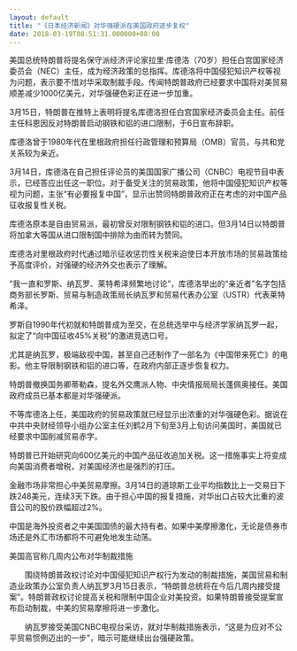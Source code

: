 ```yaml
---
layout: default
title: "《日本经济新闻》对华强硬派在美国政府逐步复权"
date: 2018-03-19T08:51:31.000000+08:00
---
```


美国总统特朗普将提名保守派经济评论家拉里·库德洛（70岁）担任白宫国家经济委员会（NEC）主任，成为经济政策的总指挥。库德洛将中国侵犯知识产权等视为问题，表示要不惜对华采取制裁手段。传闻特朗普政府已经要求中国将对美贸易顺差减少1000亿美元，对华强硬色彩正在进一步加重。

3月15日，特朗普在推特上表明将提名库德洛担任白宫国家经济委员会主任。前任主任科恩因反对特朗普启动钢铁和铝的进口限制，于6日宣布辞职。

库德洛曾于1980年代在里根政府担任行政管理和预算局（OMB）官员，与共和党关系较为亲近。

3月14日，库德洛在自己担任评论员的美国国家广播公司（CNBC）电视节目中表示，已经答应出任这一职位。对于备受关注的贸易政策，他将中国侵犯知识产权等视为问题，主张“有必要报复中国”，显示出赞同特朗普政府正在考虑的对中国产品征收报复性关税。

库德洛原本是自由贸易派，最初曾反对限制钢铁和铝的进口。但3月14日以特朗普将加拿大等国从进口限制国中排除为由而转为赞同。

库德洛对里根政府时代通过暗示征收惩罚性关税来迫使日本开放市场的贸易政策给予高度评价，对强硬的经济外交也表示了理解。

“我一直和罗斯、纳瓦罗、莱特希泽频繁地讨论”，库德洛举出的“亲近者”名字包括商务部长罗斯、贸易与制造政策局长纳瓦罗和贸易代表办公室（USTR）代表莱特希泽。

罗斯自1990年代初就和特朗普成为至交，在总统选举中与经济学家纳瓦罗一起，拟定了“向中国征收45%关税”的激进竞选口号。

尤其是纳瓦罗，极端敌视中国，甚至自己还制作了一部名为《中国带来死亡》的电影。他主导限制钢铁和铝的进口等，在政府内部正逐步恢复权力。

特朗普撤换国务卿蒂勒森，提名外交鹰派人物、中央情报局局长蓬佩奥接任。美国政府成员已基本都是对华强硬派。

不等库德洛上任，美国政府的贸易政策就已经显示出浓重的对华强硬色彩。据说在中共中央财经领导小组办公室主任刘鹤2月下旬至3月上旬访问美国时，美国就已经要求中国削减贸易赤字。

特朗普已开始研究向600亿美元的中国产品征收追加关税。这一措施事实上将变成向美国消费者增税，对美国经济也是强烈的打压。

金融市场非常担心中美贸易摩擦。3月14日的道琼斯工业平均指数比上一交易日下跌248美元，连续3天下跌。由于担心中国的报复措施，对华出口占较大比重的波音公司的股价跌幅超过2%。

中国是海外投资者之中美国国债的最大持有者。如果中美摩擦激化，无论是债券市场还是外汇市场都将不可避免地发生动荡。

美国高官称几周内公布对华制裁措施

　　围绕特朗普政权讨论对中国侵犯知识产权行为发动的制裁措施，美国贸易和制造业政策办公室负责人纳瓦罗3月15日表示，“特朗普总统将在今后几周内接受提案”。特朗普政权讨论提高关税和限制中国企业对美投资。如果特朗普接受提案宣布启动制裁，中美的贸易摩擦将进一步激化。

　　纳瓦罗接受美国CNBC电视台采访，就对华制裁措施表示，“这是为应对不公平贸易惯例迈出的一步”，暗示可能继续出台强硬政策。

